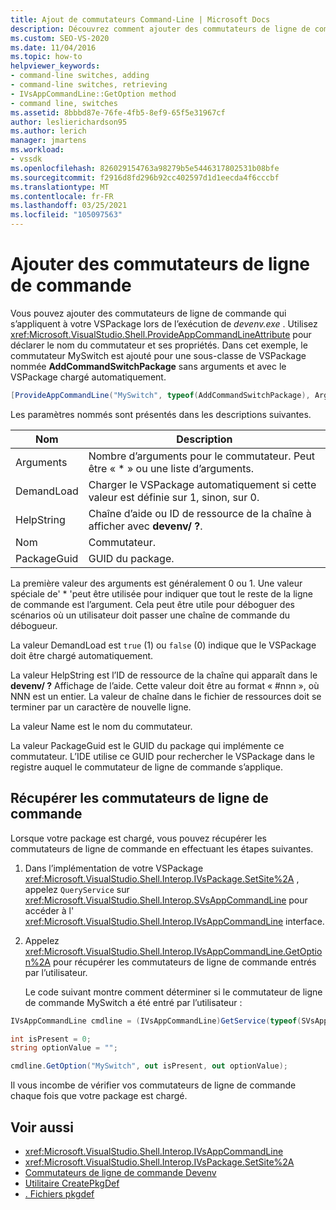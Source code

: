 ```yaml
---
title: Ajout de commutateurs Command-Line | Microsoft Docs
description: Découvrez comment ajouter des commutateurs de ligne de commande qui sont appliqués à un VSPackage lors de l’exécution de la commande devenv.exe.
ms.custom: SEO-VS-2020
ms.date: 11/04/2016
ms.topic: how-to
helpviewer_keywords:
- command-line switches, adding
- command-line switches, retrieving
- IVsAppCommandLine::GetOption method
- command line, switches
ms.assetid: 8bbbd87e-76fe-4fb5-8ef9-65f5e31967cf
author: leslierichardson95
ms.author: lerich
manager: jmartens
ms.workload:
- vssdk
ms.openlocfilehash: 826029154763a98279b5e5446317802531b08bfe
ms.sourcegitcommit: f2916d8fd296b92cc402597d1d1eecda4f6cccbf
ms.translationtype: MT
ms.contentlocale: fr-FR
ms.lasthandoff: 03/25/2021
ms.locfileid: "105097563"
---
```

# <a name="add-command-line-switches"></a>Ajouter des commutateurs de ligne de commande
Vous pouvez ajouter des commutateurs de ligne de commande qui s’appliquent à votre VSPackage lors de l’exécution de *devenv.exe* . Utilisez <xref:Microsoft.VisualStudio.Shell.ProvideAppCommandLineAttribute> pour déclarer le nom du commutateur et ses propriétés. Dans cet exemple, le commutateur MySwitch est ajouté pour une sous-classe de VSPackage nommée **AddCommandSwitchPackage** sans arguments et avec le VSPackage chargé automatiquement.

```csharp
[ProvideAppCommandLine("MySwitch", typeof(AddCommandSwitchPackage), Arguments = "0", DemandLoad = 1)]
```

 Les paramètres nommés sont présentés dans les descriptions suivantes.

|Nom|Description|
|-|-|
| Arguments | Nombre d’arguments pour le commutateur. Peut être « * » ou une liste d’arguments. |
| DemandLoad | Charger le VSPackage automatiquement si cette valeur est définie sur 1, sinon, sur 0. |
| HelpString | Chaîne d’aide ou ID de ressource de la chaîne à afficher avec **devenv/ ?**. |
| Nom | Commutateur. |
| PackageGuid | GUID du package. |

 La première valeur des arguments est généralement 0 ou 1. Une valeur spéciale de' * 'peut être utilisée pour indiquer que tout le reste de la ligne de commande est l’argument. Cela peut être utile pour déboguer des scénarios où un utilisateur doit passer une chaîne de commande du débogueur.

 La valeur DemandLoad est `true` (1) ou `false` (0) indique que le VSPackage doit être chargé automatiquement.

 La valeur HelpString est l’ID de ressource de la chaîne qui apparaît dans le **devenv/ ?** Affichage de l’aide. Cette valeur doit être au format « #nnn », où NNN est un entier. La valeur de chaîne dans le fichier de ressources doit se terminer par un caractère de nouvelle ligne.

 La valeur Name est le nom du commutateur.

 La valeur PackageGuid est le GUID du package qui implémente ce commutateur. L’IDE utilise ce GUID pour rechercher le VSPackage dans le registre auquel le commutateur de ligne de commande s’applique.

## <a name="retrieve-command-line-switches"></a>Récupérer les commutateurs de ligne de commande
 Lorsque votre package est chargé, vous pouvez récupérer les commutateurs de ligne de commande en effectuant les étapes suivantes.

1. Dans l’implémentation de votre VSPackage <xref:Microsoft.VisualStudio.Shell.Interop.IVsPackage.SetSite%2A> , appelez `QueryService` sur <xref:Microsoft.VisualStudio.Shell.Interop.SVsAppCommandLine> pour accéder à l' <xref:Microsoft.VisualStudio.Shell.Interop.IVsAppCommandLine> interface.

2. Appelez <xref:Microsoft.VisualStudio.Shell.Interop.IVsAppCommandLine.GetOption%2A> pour récupérer les commutateurs de ligne de commande entrés par l’utilisateur.

   Le code suivant montre comment déterminer si le commutateur de ligne de commande MySwitch a été entré par l’utilisateur :

```csharp
IVsAppCommandLine cmdline = (IVsAppCommandLine)GetService(typeof(SVsAppCommandLine));

int isPresent = 0;
string optionValue = "";

cmdline.GetOption("MySwitch", out isPresent, out optionValue);
```

 Il vous incombe de vérifier vos commutateurs de ligne de commande chaque fois que votre package est chargé.

## <a name="see-also"></a>Voir aussi
- <xref:Microsoft.VisualStudio.Shell.Interop.IVsAppCommandLine>
- <xref:Microsoft.VisualStudio.Shell.Interop.IVsPackage.SetSite%2A>
- [Commutateurs de ligne de commande Devenv](../ide/reference/devenv-command-line-switches.md)
- [Utilitaire CreatePkgDef](../extensibility/internals/createpkgdef-utility.md)
- [. Fichiers pkgdef](https://devblogs.microsoft.com/visualstudio/whats-a-pkgdef-and-why/)

